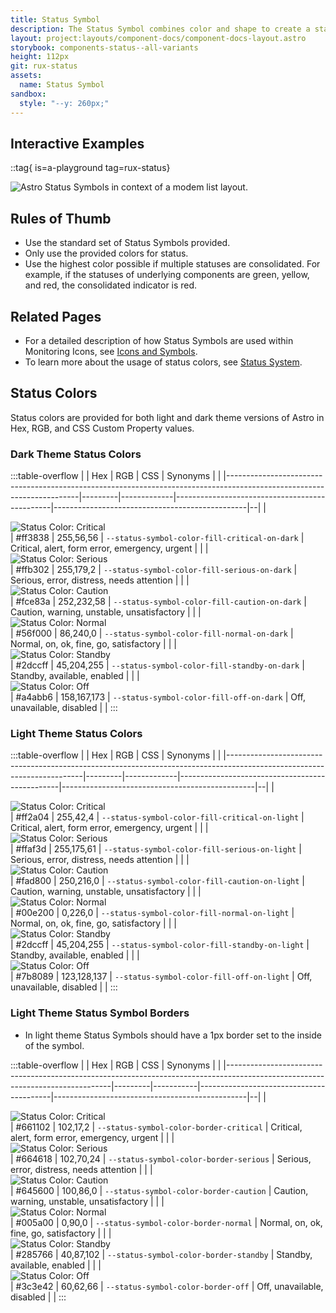 ```yaml
---
title: Status Symbol
description: The Status Symbol combines color and shape to create a standard and consistent way to indicate the status of a device or feature. When shown in Light theme, the Status Symbols include an additional inner border.
layout: project:layouts/component-docs/component-docs-layout.astro
storybook: components-status--all-variants
height: 112px
git: rux-status
assets:
  name: Status Symbol
sandbox:
  style: "--y: 260px;"
---
```

## Interactive Examples

::tag{ is=a-playground tag=rux-status}

![Astro Status Symbols in context of a modem list layout.](/img/components/status-symbol/icons-symbols-modems.webp "Astro Status Symbols in context of a modem list layout.")

## Rules of Thumb

- Use the standard set of Status Symbols provided.
- Only use the provided colors for status.
- Use the highest color possible if multiple statuses are consolidated. For example, if the statuses of underlying components are green, yellow, and red, the consolidated indicator is red.

## Related Pages

- For a detailed description of how Status Symbols are used within Monitoring Icons, see [Icons and Symbols](/components/icons-and-symbols).
- To learn more about the usage of status colors, see [Status System](/patterns/status-system).

## Status Colors

Status colors are provided for both light and dark theme versions of Astro in Hex, RGB, and CSS Custom Property values.

### Dark Theme Status Colors

:::table-overflow
|                                                                                                                       | Hex     | RGB         | CSS                                           | Synonyms                                       |  |
|-----------------------------------------------------------------------------------------------------------------------|---------|-------------|-----------------------------------------------|------------------------------------------------|--|
| <div class="status-color">![Status Color: Critical ](/img/components/status-symbol/swatches/critical__dark.svg)</div> | #ff3838 | 255,56,56   | `--status-symbol-color-fill-critical-on-dark` | Critical, alert, form error, emergency, urgent |  |
| <div class="status-color">![Status Color: Serious ](/img/components/status-symbol/swatches/serious__dark.svg)</div>   | #ffb302 | 255,179,2   | `--status-symbol-color-fill-serious-on-dark`  | Serious, error, distress, needs attention      |  |
| <div class="status-color">![Status Color: Caution ](/img/components/status-symbol/swatches/caution__dark.svg)</div>   | #fce83a | 252,232,58  | `--status-symbol-color-fill-caution-on-dark`  | Caution, warning, unstable, unsatisfactory     |  |
| <div class="status-color">![Status Color: Normal ](/img/components/status-symbol/swatches/normal__dark.svg)</div>     | #56f000 | 86,240,0    | `--status-symbol-color-fill-normal-on-dark`   | Normal, on, ok, fine, go, satisfactory         |  |
| <div class="status-color">![Status Color: Standby ](/img/components/status-symbol/swatches/standby__dark.svg)</div>   | #2dccff | 45,204,255  | `--status-symbol-color-fill-standby-on-dark`  | Standby, available, enabled                    |  |
| <div class="status-color">![Status Color: Off ](/img/components/status-symbol/swatches/off__dark.svg)</div>           | #a4abb6 | 158,167,173 | `--status-symbol-color-fill-off-on-dark`      | Off, unavailable, disabled                     |  |
:::

### Light Theme Status Colors

:::table-overflow
|                                                                                                                        | Hex     | RGB         | CSS                                            | Synonyms                                       |  |
|------------------------------------------------------------------------------------------------------------------------|---------|-------------|------------------------------------------------|------------------------------------------------|--|
| <div class="status-color">![Status Color: Critical ](/img/components/status-symbol/swatches/critical__light.svg)</div> | #ff2a04 | 255,42,4    | `--status-symbol-color-fill-critical-on-light` | Critical, alert, form error, emergency, urgent |  |
| <div class="status-color">![Status Color: Serious ](/img/components/status-symbol/swatches/serious__light.svg)</div>   | #ffaf3d | 255,175,61  | `--status-symbol-color-fill-serious-on-light`  | Serious, error, distress, needs attention      |  |
| <div class="status-color">![Status Color: Caution ](/img/components/status-symbol/swatches/caution__light.svg)</div>   | #fad800 | 250,216,0   | `--status-symbol-color-fill-caution-on-light`  | Caution, warning, unstable, unsatisfactory     |  |
| <div class="status-color">![Status Color: Normal ](/img/components/status-symbol/swatches/normal__light.svg)</div>     | #00e200 | 0,226,0     | `--status-symbol-color-fill-normal-on-light`   | Normal, on, ok, fine, go, satisfactory         |  |
| <div class="status-color">![Status Color: Standby ](/img/components/status-symbol/swatches/standby__light.svg)</div>   | #2dccff | 45,204,255  | `--status-symbol-color-fill-standby-on-light`  | Standby, available, enabled                    |  |
| <div class="status-color">![Status Color: Off ](/img/components/status-symbol/swatches/off__light.svg)</div>           | #7b8089 | 123,128,137 | `--status-symbol-color-fill-off-on-light`      | Off, unavailable, disabled                     |  |
:::

### Light Theme Status Symbol Borders

- In light theme Status Symbols should have a 1px border set to the inside of the symbol.

:::table-overflow
|                                                                                                                               | Hex     | RGB       | CSS                                     | Synonyms                                       |  |
|-------------------------------------------------------------------------------------------------------------------------------|---------|-----------|-----------------------------------------|------------------------------------------------|--|
| <div class="status-color">![Status Color: Critical ](/img/components/status-symbol/swatches/critical-border__light.svg)</div> | #661102 | 102,17,2  | `--status-symbol-color-border-critical` | Critical, alert, form error, emergency, urgent |  |
| <div class="status-color">![Status Color: Serious ](/img/components/status-symbol/swatches/serious-border__light.svg)</div>   | #664618 | 102,70,24 | `--status-symbol-color-border-serious`  | Serious, error, distress, needs attention      |  |
| <div class="status-color">![Status Color: Caution ](/img/components/status-symbol/swatches/caution-border__light.svg)</div>   | #645600 | 100,86,0  | `--status-symbol-color-border-caution`  | Caution, warning, unstable, unsatisfactory     |  |
| <div class="status-color">![Status Color: Normal ](/img/components/status-symbol/swatches/normal-border__light.svg)</div>     | #005a00 | 0,90,0    | `--status-symbol-color-border-normal`   | Normal, on, ok, fine, go, satisfactory         |  |
| <div class="status-color">![Status Color: Standby ](/img/components/status-symbol/swatches/standby-border__light.svg)</div>   | #285766 | 40,87,102 | `--status-symbol-color-border-standby`  | Standby, available, enabled                    |  |
| <div class="status-color">![Status Color: Off ](/img/components/status-symbol/swatches/off-border__light.svg)</div>           | #3c3e42 | 60,62,66  | `--status-symbol-color-border-off`      | Off, unavailable, disabled                     |  |
:::
